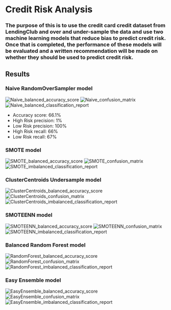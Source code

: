 # Credit Risk Analysis

### The purpose of this is to use the credit card credit dataset from LendingClub and over and under-sample the data and use two machine learning models that reduce bias to predict credit risk. Once that is completed, the performance of these models will be evaluated and a written recommendation will be made on whether they should be used to predict credit risk.

## Results

###  Naive RandomOverSampler model

![Naive_balanced_accuracy_score](https://user-images.githubusercontent.com/81929616/129495910-3b3e6159-f867-4c41-b027-a94540ebce01.PNG)
![Naive_confusion_matrix](https://user-images.githubusercontent.com/81929616/129495916-b6288163-f805-49b7-b384-d2b8fed2da16.PNG)
![Naive_balanced_classification_report](https://user-images.githubusercontent.com/81929616/129495917-18c69892-0362-446f-aefc-b106b09faccc.PNG)

- Accuracy score: 66.1%
- High Risk precision: 1%
- Low Risk precision: 100%
- High Risk recall: 66%
- Low Risk recall: 67%

### SMOTE model

![SMOTE_balanced_accuracy_score](https://user-images.githubusercontent.com/81929616/129495936-ccebee19-9dd6-4ed3-9485-e44355851ba3.PNG)
![SMOTE_confusion_matrix](https://user-images.githubusercontent.com/81929616/129495937-bb153b5a-904e-4328-9d77-82ef1992b534.PNG)
![SMOTE_imbalanced_classification_report](https://user-images.githubusercontent.com/81929616/129495939-5c4f8384-2904-4f47-a634-105baf204a4a.PNG)



### ClusterCentroids Undersample model

![ClusterCentroids_balanced_accuracy_score](https://user-images.githubusercontent.com/81929616/129495949-0e6e12eb-eb33-47e0-93cb-bc6caa70e998.PNG)
![ClusterCentroids_confusion_matrix](https://user-images.githubusercontent.com/81929616/129495950-4de6fdea-a03a-4374-88f4-88dc6f268f1b.PNG)
![ClusterCentroids_imbalanced_classification_report](https://user-images.githubusercontent.com/81929616/129495952-2bdc029e-e26c-49ac-b5eb-f4adefc315eb.PNG)



### SMOTEENN model

![SMOTEENN_balanced_accuracy_score](https://user-images.githubusercontent.com/81929616/129495974-470c9dca-d2f5-48bf-a290-bebed8fb4687.PNG)
![SMOTEENN_confusion_matrix](https://user-images.githubusercontent.com/81929616/129495976-cd18ad72-4b0b-4d78-85eb-96262eb3601e.PNG)
![SMOTEENN_imbalanced_classification_report](https://user-images.githubusercontent.com/81929616/129495977-17f16a81-dd7d-439b-8048-fa6b77a2ad86.PNG)



### Balanced Random Forest model

![RandomForest_balanced_accuracy_score](https://user-images.githubusercontent.com/81929616/129495985-70c0927a-89f1-4e72-b488-f3fe41968328.PNG)
![RandomForest_confusion_matrix](https://user-images.githubusercontent.com/81929616/129495987-5c3d4213-1334-4e2f-8a2f-a96b4589b05c.PNG)
![RandomForest_imbalanced_classification_report](https://user-images.githubusercontent.com/81929616/129495988-f9856763-4e52-4d32-8d0c-685d870047d5.PNG)



### Easy Ensemble model

![EasyEnsemble_balanced_accuracy_score](https://user-images.githubusercontent.com/81929616/129496005-ff4a2f31-49d9-4a8d-be9f-93b041dfdbf6.PNG)
![EasyEnsemble_confusion_matrix](https://user-images.githubusercontent.com/81929616/129496006-55270210-f335-443e-8b93-21768bedfca6.PNG)
![EasyEnsemble_imbalanced_classification_report](https://user-images.githubusercontent.com/81929616/129496011-2ffcd138-0fb1-428d-a8a4-43ebaf120b9d.PNG)












